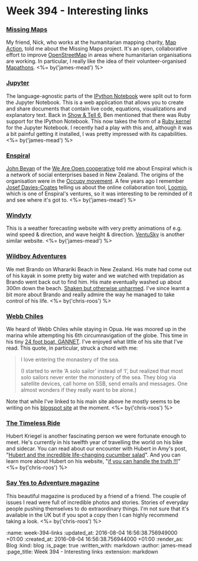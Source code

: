 Week 394 - Interesting links
============================

### [Missing Maps](http://www.missingmaps.org/)

My friend, Nick, who works at the humanitarian mapping charity, [Map Action](http://www.mapaction.org/), told me about the Missing Maps project. It's an open, collaborative effort to improve [OpenStreetMap](https://www.openstreetmap.org/) in areas where humanitarian organisations are working. In particular, I really like the idea of their volunteer-organised [Mapathons](http://www.missingmaps.org/host/). <%= by('james-mead') %>

### [Jupyter](http://jupyter.org/)

The language-agnostic parts of the [IPython Notebook](http://ipython.org/notebook.html) were split out to form the Jupyter Notebook. This is a web application that allows you to create and share documents that contain live code, equations, visualizations and explanatory text. Back in [Show & Tell 6](/show-and-tell-6), Ben mentioned that there was Ruby support for the IPython Notebook. This now takes the form of a [Ruby kernel](https://github.com/SciRuby/iruby) for the Jupyter Notebook. I recently had a play with this and, although it was a bit painful getting it installed, I was pretty impressed with its capabilities. <%= by('james-mead') %>

### [Enspiral](http://enspiral.com/)

[John Bevan](http://www.bevangelist.uk/) of the [We Are Open cooperative](http://weareopen.coop/) told me about Enspiral which is a network of social enterprises based in New Zealand. The origins of the organisation were in the [Occupy movement](https://en.wikipedia.org/wiki/Occupy_movement). A few years ago I remember [Josef Davies-Coates](https://twitter.com/jdaviescoates) telling us about the online collaboration tool, [Loomio](https://www.loomio.org/), which is one of Enspiral's ventures, so it was interesting to be reminded of it and see where it's got to. <%= by('james-mead') %>

### [Windyty](https://www.windyty.com)

This is a weather forecasting website with very pretty animations of e.g. wind speed & direction, and wave height & direction. [VentuSky](http://www.ventusky.com/) is another similar website. <%= by('james-mead') %>

### [Wildboy Adventures](http://www.wildboyadventures.com/)

We met Brando on Wharariki Beach in New Zealand. His mate had come out of his kayak in some pretty big water and we watched with trepidation as Brando went back out to find him. His mate eventually washed up about 300m down the beach. [Shaken but otherwise unharmed](https://www.flickr.com/photos/amyeee/26927263762/in/photostream/). I've since learnt a bit more about Brando and really admire the way he managed to take control of his life. <%= by('chris-roos') %>

### [Webb Chiles](http://www.inthepresentsea.com/)

We heard of Webb Chiles while staying in Opua. He was moored up in the marina while attempting his 6th circumnavigation of the globe. This time in his tiny [24 foot boat, GANNET](http://www.inthepresentsea.com/the_actual_site/gannet.html). I've enjoyed what little of his site that I've read. This quote, in particular, struck a chord with me:

> I love entering the monastery of the sea.
>
> (I started to write ‘A solo sailor’ instead of ‘I’, but realized that most solo sailors never enter the monastery of the sea.  They blog via satellite devices, call home on SSB, send emails and messages.  One almost wonders if they really want to be alone.)

Note that while I've linked to his main site above he mostly seems to be writing on his [blogspot site](http://self-portraitinthepresentseajournal.blogspot.co.uk/) at the moment. <%= by('chris-roos') %>

### [The Timeless Ride](http://thetimelessride.com/)

Hubert Kriegel is another fascinating person we were fortunate enough to meet. He's currently in his twelfth year of travelling the world on his bike and sidecar. You can read about our encounter with Hubert in Amy's post, "[Hubert and the incredible life-changing cucumber salad](https://vanmaison.com/2016/05/16/hubert-and-the-incredible-life-changing-cucumber-salad/)". And you can learn more about Hubert on his website, "[if you can handle the truth !!!](http://thetimelessride.com/US/LC/WhoisHubert.html)" <%= by('chris-roos') %>

### [Say Yes to Adventure magazine](http://www.sytamagazine.com/)

This beautiful magazine is produced by a friend of a friend. The couple of issues I read were full of incredible photos and stories. Stories of everyday people pushing themselves to do extraordinary things. I'm not sure that it's available in the UK but if you spot a copy then I can highly recommend taking a look. <%= by('chris-roos') %>

:name: week-394-links
:updated_at: 2016-08-04 16:56:38.756949000 +01:00
:created_at: 2016-08-04 16:56:38.756944000 +01:00
:render_as: Blog
:kind: blog
:is_page: true
:written_with: markdown
:author: james-mead
:page_title: Week 394 - Interesting links
:extension: markdown
